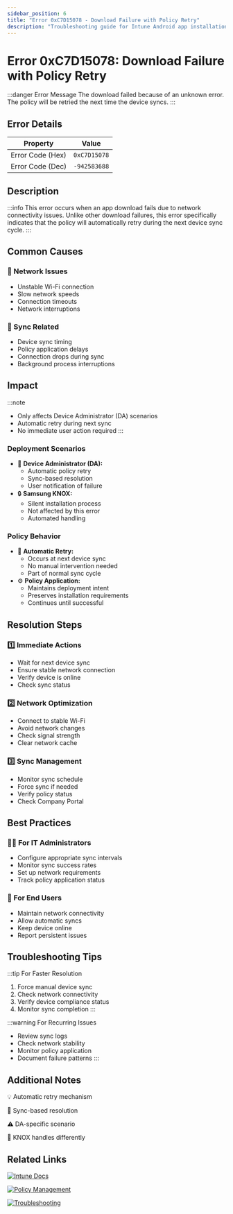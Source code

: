 ```yaml
---
sidebar_position: 6
title: "Error 0xC7D15078 - Download Failure with Policy Retry"
description: "Troubleshooting guide for Intune Android app installation error 0xC7D15078"
---
```


# Error 0xC7D15078: Download Failure with Policy Retry

:::danger Error Message
The download failed because of an unknown error. The policy will be retried the next time the device syncs.
:::

## Error Details

<div class="error-details">

| Property | Value |
|----------|-------|
| Error Code (Hex) | `0xC7D15078` |
| Error Code (Dec) | `-942583688` |

</div>

## Description

:::info
This error occurs when an app download fails due to network connectivity issues. Unlike other download failures, this error specifically indicates that the policy will automatically retry during the next device sync cycle.
:::

## Common Causes

<div class="card-container">
<div class="cause-card">

### 📶 Network Issues
- Unstable Wi-Fi connection
- Slow network speeds
- Connection timeouts
- Network interruptions

</div>
<div class="cause-card">

### 🔄 Sync Related
- Device sync timing
- Policy application delays
- Connection drops during sync
- Background process interruptions

</div>
</div>

## Impact

:::note
- Only affects Device Administrator (DA) scenarios
- Automatic retry during next sync
- No immediate user action required
:::

### Deployment Scenarios
- 📱 **Device Administrator (DA):**
  - Automatic policy retry
  - Sync-based resolution
  - User notification of failure
- 🔒 **Samsung KNOX:**
  - Silent installation process
  - Not affected by this error
  - Automated handling

### Policy Behavior
- 🔄 **Automatic Retry:**
  - Occurs at next device sync
  - No manual intervention needed
  - Part of normal sync cycle
- ⚙️ **Policy Application:**
  - Maintains deployment intent
  - Preserves installation requirements
  - Continues until successful

## Resolution Steps

<div class="steps-container">

### 1️⃣ Immediate Actions
- Wait for next device sync
- Ensure stable network connection
- Verify device is online
- Check sync status

### 2️⃣ Network Optimization
- Connect to stable Wi-Fi
- Avoid network changes
- Check signal strength
- Clear network cache

### 3️⃣ Sync Management
- Monitor sync schedule
- Force sync if needed
- Verify policy status
- Check Company Portal

</div>

## Best Practices

<div class="card-container">
<div class="practice-card">

### 👨‍💻 For IT Administrators
- Configure appropriate sync intervals
- Monitor sync success rates
- Set up network requirements
- Track policy application status

</div>
<div class="practice-card">

### 👤 For End Users
- Maintain network connectivity
- Allow automatic syncs
- Keep device online
- Report persistent issues

</div>
</div>

## Troubleshooting Tips

:::tip For Faster Resolution
1. Force manual device sync
2. Check network connectivity
3. Verify device compliance status
4. Monitor sync completion
:::

:::warning For Recurring Issues
- Review sync logs
- Check network stability
- Monitor policy application
- Document failure patterns
:::

## Additional Notes

<div class="notes-container">

💡 Automatic retry mechanism

🔄 Sync-based resolution

⚠️ DA-specific scenario

📱 KNOX handles differently

</div>

## Related Links

<div class="links-container">

[![Intune Docs](https://img.shields.io/badge/Intune-Device_Sync-0078D4?style=for-the-badge&logo=microsoft)](https://docs.microsoft.com/en-us/mem/intune/remote-actions/device-sync)

[![Policy Management](https://img.shields.io/badge/Intune-Policy_Management-blue?style=for-the-badge&logo=microsoft)](https://docs.microsoft.com/en-us/mem/intune/configuration/device-profile-troubleshoot)

[![Troubleshooting](https://img.shields.io/badge/Intune-Sync_Issues-red?style=for-the-badge&logo=microsoft)](https://docs.microsoft.com/en-us/mem/intune/apps/troubleshoot-app-install)

</div> 